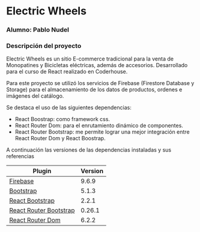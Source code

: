 # Electric Wheels
### Alumno: Pablo Nudel

### Descripción del proyecto
Electric Wheels es un sitio E-commerce tradicional para la venta de Monopatines y Bicicletas eléctricas, además de accesorios. Desarrollado para el curso de React realizado en Coderhouse.

Para este proyecto se utilizó los servicios de Firebase (Firestore Database y Storage) para el almacenamiento de los datos de productos, ordenes e imágenes del catálogo.

Se destaca el uso de las siguientes dependencias:
- React Boostrap: como framework css.
- React Router Dom: para el enrutamiento dinámico de componentes.
- React Router Bootstrap: me permite lograr una mejor integración entre React Router Dom y React Boostrap.

A continuación las versiones de las dependencias instaladas y sus referencias

| Plugin | Version |
| ------ | ------ |
| [Firebase](https://firebase.google.com/) | 9.6.9 |
| [Bootstrap](https://getbootstrap.com/) | 5.1.3 |
| [React Bootstrap](https://react-bootstrap.github.io/) | 2.2.1 |
| [React Router Bootstrap](https://www.npmjs.com/package/react-router-bootstrap) | 0.26.1 |
| [React Router Dom](https://www.npmjs.com/package/react-router-dom) | 6.2.2 |